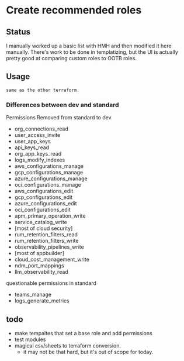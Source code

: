 # Create recommended roles

## Status
I manually worked up a basic list with HMH and then modified it here manually.
There's work to be done in templatizing, but the UI is actually pretty good at comparing custom roles to OOTB roles.

## Usage
```
same as the other terraform.
```

### Differences between dev and standard

Permissions Removed from standard to dev
- org_connections_read
- user_access_invite
- user_app_keys
- api_keys_read
- org_app_keys_read
- logs_modify_indexes
- aws_configurations_manage
- gcp_configurations_manage
- azure_configurations_manage
- oci_configurations_manage
- aws_configurations_edit
- gcp_configurations_edit
- azure_configurations_edit
- oci_configurations_edit
- apm_primary_operation_write
- service_catalog_write
- [most of cloud security]
- rum_retention_filters_read
- rum_retention_filters_write
- observability_pipelines_write
- [most of appbuilder]
- cloud_cost_management_write
- ndm_port_mappings
- llm_observability_read

questionable permissions in standard
- teams_manage
- logs_generate_metrics

## todo
- make tempaltes that set a base role and add permissions
- test modules
- magical csv/sheets to terraform conversion.
  - it may not be that hard, but it's out of scope for today.